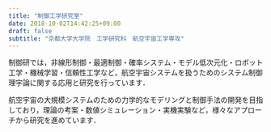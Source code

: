 ```yaml
---
title: "制御工学研究室"
date: 2018-10-02T14:42:25+09:00
draft: false
subtitle: "京都大学大学院　工学研究科　航空宇宙工学専攻"
---
```


制御研では，非線形制御・最適制御・確率システム・モデル低次元化・ロボット工学・機械学習・信頼性工学など，航空宇宙システムを扱うためのシステム制御理宇論に関する応用と研究を行っています．

航空宇宙の大規模システムのための力学的なモデリングと制御手法の開発を目指しており，理論の考案・数値シミュレーション・実機実験など，様々なアプローチから研究を進めています．
